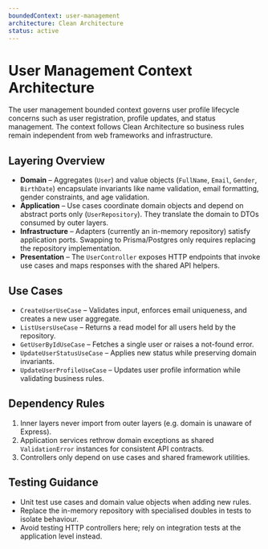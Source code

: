 ```yaml
---
boundedContext: user-management
architecture: Clean Architecture
status: active
---
```


# User Management Context Architecture

The user management bounded context governs user profile lifecycle concerns such as
user registration, profile updates, and status management. The context follows Clean Architecture
so business rules remain independent from web frameworks and infrastructure.

## Layering Overview
- **Domain** – Aggregates (`User`) and value objects (`FullName`, `Email`,
  `Gender`, `BirthDate`) encapsulate invariants like name validation, email formatting,
  gender constraints, and age validation.
- **Application** – Use cases coordinate domain objects and depend on abstract ports
  only (`UserRepository`). They translate the domain to DTOs consumed by outer
  layers.
- **Infrastructure** – Adapters (currently an in-memory repository) satisfy
  application ports. Swapping to Prisma/Postgres only requires replacing the
  repository implementation.
- **Presentation** – The `UserController` exposes HTTP endpoints that invoke
  use cases and maps responses with the shared API helpers.

## Use Cases
- `CreateUserUseCase` – Validates input, enforces email uniqueness, and creates a
  new user aggregate.
- `ListUsersUseCase` – Returns a read model for all users held by the
  repository.
- `GetUserByIdUseCase` – Fetches a single user or raises a not-found error.
- `UpdateUserStatusUseCase` – Applies new status while preserving domain
  invariants.
- `UpdateUserProfileUseCase` – Updates user profile information while validating
  business rules.

## Dependency Rules
1. Inner layers never import from outer layers (e.g. domain is unaware of Express).
2. Application services rethrow domain exceptions as shared `ValidationError`
   instances for consistent API contracts.
3. Controllers only depend on use cases and shared framework utilities.

## Testing Guidance
- Unit test use cases and domain value objects when adding new rules.
- Replace the in-memory repository with specialised doubles in tests to isolate
  behaviour.
- Avoid testing HTTP controllers here; rely on integration tests at the
  application level instead.